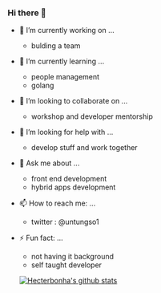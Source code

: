 ### Hi there 👋

- 🔭 I’m currently working on ...
  - bulding a team
  
- 🌱 I’m currently learning ...
  - people management
  - golang
  
- 👯 I’m looking to collaborate on ...
  - workshop and developer mentorship
  
- 🤔 I’m looking for help with ...
  - develop stuff and work together
  
- 💬 Ask me about ...
  - front end development
  - hybrid apps development
  
- 📫 How to reach me: ...
  - twitter : @untungso1
  
- ⚡ Fun fact: ...
  - not having it background
  - self taught developer
  
  [![Hecterbonha's github stats](https://github-readme-stats.vercel.app/api?username=hecterbonha)](https://github.com/anuraghazra/github-readme-stats)

